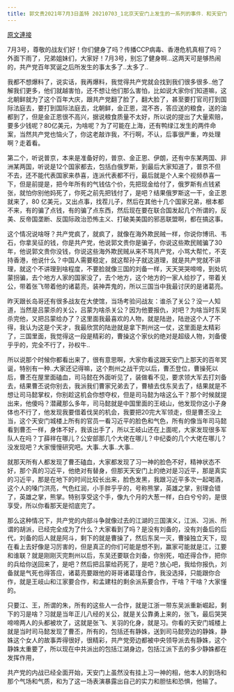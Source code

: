 ```yaml
---
title: 郭文贵2021年7月3日盖特 20210703_1北京天安门上发生的一系列的事件．和天安门广场两侧发生的还没有公布的政治灾难．都将极大地促进中共国的三国政治到了最后的绞杀阶段！
---
```


[原文連接](https://gnews.org/ThreadView/53481174)

7月3号，尊敬的战友们好！你们健身了吗？传播CCP病毒、香港危机真相了吗？外面下雨了，兄弟姐妹们，大家好！7月3号，别忘了健身啊…这两天可是够热闹的，共产党百年冥诞之后所发生的事太多了..太多了..


我都不想爆料了，说实话，我再爆料，我觉得共产党就会找到我们很多很多..他了解我们更多，他们就越害怕，还不想让他们那么害怕，比如说大家你们知道嘛，这北朝鲜就为了这个百年大庆，跟共产党翻了脸了，翻大脸了，甚至要打官司打到国际法庭去，要打到国际法庭去，北朝鲜，金正恩，混不吝，答应送的粮食，送的油都到了，但是金正恩很不高兴，据说粮食质量不太好，所以说的提出了大量索赔，要多少钱呢？80亿美元，为啥呢？为了可能在上海，还有鸭绿江发生的两件命案，当然共产党也恼火了，你这老敲诈我，不行啊，不认，后事很严重，咋处理啊？走着看。


第二个，听说普京，本来是准备好的，普京、金正恩、伊朗，还有中东某两国、非洲某两国，听说是12个国家都去，包括白俄罗斯，到最后大家知道了，普京不但不去，还不能代表国家来恭喜，连派代表都不行，最后就是个人来个视频恭喜一下，但是前提是，把今年所有的气钱估个价，先把现金给付了，俄罗斯有点钱紧张，就怕你别他妈死了，你死之前先把钱付了，是吧？结果俄罗斯这一干，金正恩就来了，80 亿美元，又出点事，找茬儿子，然后在其他十几个国家兄弟，根本都不来，有的骗了点钱，有的骗了点东西，然后现在要在联合国发起几个所谓的，反美、反帝国垄断、反国际政治恐怖主义、打破美美国的邪恶联盟啊，都在搞这事。


这个情况说啥呀？共产党疯了，就疯了，就像在海外欺民贼一样，你说你博讯、韦石，你拿吴征的钱，你是共产党，他说郭文贵你是骗子，你说这些欺民贼骗了30年，他说郭文贵你没钱，你说这些海外欺民贼从来不骂共产党，小骂大帮忙，不支持香港，他说什么？中国人需要稳定，就这帮孙子就这道理，就是共产党就不讲理，就这个不讲理到啥程度，不要脸就像三国的刘备一样，天天哭哭啼啼，到处坑蒙拐骗，去个地方人家的国家没了，去个地方，这个地方的一家人给抄了，带着关公，带着张飞带着他的诸葛亮，装神弄鬼的，所以三国当中我最讨厌的是诸葛亮。


昨天跟长岛哥还有很多战友在大使馆，当场考验问战友：谁杀了关公？没一人知道，当然是吕蒙杀的关公，吕蒙为啥杀关公？因为他要报仇，对吧？为啥当时东吴杀完他，又把吕蒙给办了？这里面我最喜欢的人物，就是陆逊，陆逊这个人了不得，我认为这是个天才，我最欣赏的陆逊就是拿下荆州这一仗，这里面是太精彩了，三国里面，我觉得这一段是精彩的，曹操这个家伙的绝对是超级人物，刘备傻乎乎的，完全不行了，孙权牛..


所以说那个时候你都看出来了，很有意思啊，大家你看这跟天安门上那天的百年冥诞，特别有一种..大家还记得嘛，这个荆州之战干完以后，曹丕登位，曹操死以后，曹丕在屋里面磕血，司马懿在外面听见了，装做看不见，要求领大军去打刘备去，结果曹丕说你别去，我派我们曹家兄弟去了，曹植去伐东吴去了，结果就是不想让司马懿掌权，你别趁这机会你想夺权，但是司马懿为啥这么干？那个时候就提出来，他傻吗？潜藏那么多年，司马懿就是中国里面的王岐山，他发现你这小子身体也不行了，他发现我要借着伐吴的机会，我要把20完大军领走，但是曹丕没上当，这个天安门城楼上所有的官员一看习近平的脸色和气色，所有的像当年司马懿看到曹丕一样，身体不好，我该出手了，所以王岐山还在上面呢，大家发现很多军队人在吗？丁薛祥在哪儿？公安部那几个大佬在哪儿？中纪委的几个大佬在哪儿？没发现吧？大家慢慢研究吧。大事..大事..大事..


就那天所有人都发现了曹丕磕血，大家都发现了习一神的脸色不好，精神状态不好，那个真的习近平，他绝对有替身，但那天天安门上的绝对是习近平，那是真实的习近平，那是在地下的时间比较长出来，脸色发黑，我跟习近平多次一起喝酒，这个人的嗓门洪亮，气色红润，小手胖乎乎的，号称熊掌，英雄之掌，别理会错了，英雄之掌，熊掌。特别享受这个手，像九个月的大葱一样，白白兮兮的，是很享受，所以你看那天是彻底完了。


那么这种情况下，共产党的内部斗争就像过去的江湖的三国演义，江派、习派、所谓的胡派，已经完全成为了什么？大家看到了吗？是没有刘备的，没有刘备后的后代，刘备的后人就是阿斗，剩下的就是曹操了，然后东吴一灭，曹操独立天下，现在看上去好像是习厉害的，但是真正的你们可能是想不到，赢家可能就是江，江要和谁联？就是刚刚灭完荆州以后，东吴还要联合刘备，你别死，咱还得合作，把你的兵给你送回来了，是吧？然后把吕蒙给药死了，是吧？放心吧，我给你报仇，刘备就是气死也得答应，诸葛亮要跟他的哥哥诸葛瑾合作，我没选择，只能跟你合作，就是王岐山和江家要合作，和孟建柱的剩余派系要合作，干啥？干啥？大家懂的。


只要江、王，所谓的朱，所有的这些人一合作，就是江浙一带东吴派重新崛起，剩下的习是啥？习就是当年正儿八经的关公，就是关公靠勇上来的，张飞，最后哭哭啼啼两人的头都被坎了，这就是张飞、关羽的化身，就是习。你看的天安门城楼上就是当时司马懿发现了曹丕，所有的，包括还有静姝，送到司马懿旁边的静姝，静姝这个女人的故事弄得很好，很精彩，共产党旁边都被中央领导派去有静姝，这个静姝太重要了，所以现在中共派出的包括江湖身边，包括江派下去的多少静姝都在发挥作用，

共产党的内战已经全面开始，天安门上虽然没有挂上习一神的相，他本人的到场和那个气场和气质，和为了这一场表演暴露出自己的实力和胆怯和恐惧，他输了。

